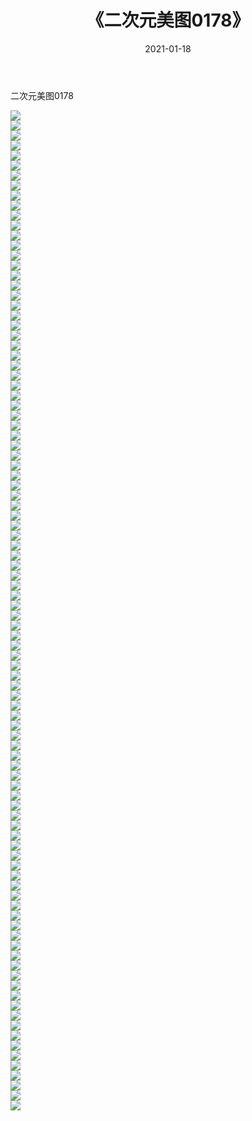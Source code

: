 ﻿---
layout: post
title:  《二次元美图0178》
date:   2021-01-18
img: http://imgx.orgx.ga/二次元/2021/二次元美图0178/000.jpg
categories: [美女, 清纯, 唯美]
---

二次元美图0178

 ![](http://imgx.orgx.ga/二次元/2021/二次元美图0178/001.jpg) <br>![](http://imgx.orgx.ga/二次元/2021/二次元美图0178/002.jpg) <br>![](http://imgx.orgx.ga/二次元/2021/二次元美图0178/003.jpg) <br>![](http://imgx.orgx.ga/二次元/2021/二次元美图0178/004.jpg) <br>![](http://imgx.orgx.ga/二次元/2021/二次元美图0178/005.jpg) <br>![](http://imgx.orgx.ga/二次元/2021/二次元美图0178/006.jpg) <br>![](http://imgx.orgx.ga/二次元/2021/二次元美图0178/007.jpg) <br>![](http://imgx.orgx.ga/二次元/2021/二次元美图0178/008.jpg) <br>![](http://imgx.orgx.ga/二次元/2021/二次元美图0178/009.jpg) <br>![](http://imgx.orgx.ga/二次元/2021/二次元美图0178/010.jpg) <br>![](http://imgx.orgx.ga/二次元/2021/二次元美图0178/011.jpg) <br>![](http://imgx.orgx.ga/二次元/2021/二次元美图0178/012.jpg) <br>![](http://imgx.orgx.ga/二次元/2021/二次元美图0178/013.jpg) <br>![](http://imgx.orgx.ga/二次元/2021/二次元美图0178/014.jpg) <br>![](http://imgx.orgx.ga/二次元/2021/二次元美图0178/015.jpg) <br>![](http://imgx.orgx.ga/二次元/2021/二次元美图0178/016.jpg) <br>![](http://imgx.orgx.ga/二次元/2021/二次元美图0178/017.jpg) <br>![](http://imgx.orgx.ga/二次元/2021/二次元美图0178/018.jpg) <br>![](http://imgx.orgx.ga/二次元/2021/二次元美图0178/019.jpg) <br>![](http://imgx.orgx.ga/二次元/2021/二次元美图0178/020.jpg) <br>![](http://imgx.orgx.ga/二次元/2021/二次元美图0178/021.jpg) <br>![](http://imgx.orgx.ga/二次元/2021/二次元美图0178/022.jpg) <br>![](http://imgx.orgx.ga/二次元/2021/二次元美图0178/023.jpg) <br>![](http://imgx.orgx.ga/二次元/2021/二次元美图0178/024.jpg) <br>![](http://imgx.orgx.ga/二次元/2021/二次元美图0178/025.jpg) <br>![](http://imgx.orgx.ga/二次元/2021/二次元美图0178/026.jpg) <br>![](http://imgx.orgx.ga/二次元/2021/二次元美图0178/027.jpg) <br>![](http://imgx.orgx.ga/二次元/2021/二次元美图0178/028.jpg) <br>![](http://imgx.orgx.ga/二次元/2021/二次元美图0178/029.jpg) <br>![](http://imgx.orgx.ga/二次元/2021/二次元美图0178/030.jpg) <br>![](http://imgx.orgx.ga/二次元/2021/二次元美图0178/031.jpg) <br>![](http://imgx.orgx.ga/二次元/2021/二次元美图0178/032.jpg) <br>![](http://imgx.orgx.ga/二次元/2021/二次元美图0178/033.jpg) <br>![](http://imgx.orgx.ga/二次元/2021/二次元美图0178/034.jpg) <br>![](http://imgx.orgx.ga/二次元/2021/二次元美图0178/035.jpg) <br>![](http://imgx.orgx.ga/二次元/2021/二次元美图0178/036.jpg) <br>![](http://imgx.orgx.ga/二次元/2021/二次元美图0178/037.jpg) <br>![](http://imgx.orgx.ga/二次元/2021/二次元美图0178/038.jpg) <br>![](http://imgx.orgx.ga/二次元/2021/二次元美图0178/039.jpg) <br>![](http://imgx.orgx.ga/二次元/2021/二次元美图0178/040.jpg) <br>![](http://imgx.orgx.ga/二次元/2021/二次元美图0178/041.jpg) <br>![](http://imgx.orgx.ga/二次元/2021/二次元美图0178/042.jpg) <br>![](http://imgx.orgx.ga/二次元/2021/二次元美图0178/043.jpg) <br>![](http://imgx.orgx.ga/二次元/2021/二次元美图0178/044.jpg) <br>![](http://imgx.orgx.ga/二次元/2021/二次元美图0178/045.jpg) <br>![](http://imgx.orgx.ga/二次元/2021/二次元美图0178/046.jpg) <br>![](http://imgx.orgx.ga/二次元/2021/二次元美图0178/047.jpg) <br>![](http://imgx.orgx.ga/二次元/2021/二次元美图0178/048.jpg) <br>![](http://imgx.orgx.ga/二次元/2021/二次元美图0178/049.jpg) <br>![](http://imgx.orgx.ga/二次元/2021/二次元美图0178/050.jpg) <br>![](http://imgx.orgx.ga/二次元/2021/二次元美图0178/051.jpg) <br>![](http://imgx.orgx.ga/二次元/2021/二次元美图0178/052.jpg) <br>![](http://imgx.orgx.ga/二次元/2021/二次元美图0178/053.jpg) <br>![](http://imgx.orgx.ga/二次元/2021/二次元美图0178/054.jpg) <br>![](http://imgx.orgx.ga/二次元/2021/二次元美图0178/055.jpg) <br>![](http://imgx.orgx.ga/二次元/2021/二次元美图0178/056.jpg) <br>![](http://imgx.orgx.ga/二次元/2021/二次元美图0178/057.jpg) <br>![](http://imgx.orgx.ga/二次元/2021/二次元美图0178/058.jpg) <br>![](http://imgx.orgx.ga/二次元/2021/二次元美图0178/059.jpg) <br>![](http://imgx.orgx.ga/二次元/2021/二次元美图0178/060.jpg) <br>![](http://imgx.orgx.ga/二次元/2021/二次元美图0178/061.jpg) <br>![](http://imgx.orgx.ga/二次元/2021/二次元美图0178/062.jpg) <br>![](http://imgx.orgx.ga/二次元/2021/二次元美图0178/063.jpg) <br>![](http://imgx.orgx.ga/二次元/2021/二次元美图0178/064.jpg) <br>![](http://imgx.orgx.ga/二次元/2021/二次元美图0178/065.jpg) <br>![](http://imgx.orgx.ga/二次元/2021/二次元美图0178/066.jpg) <br>![](http://imgx.orgx.ga/二次元/2021/二次元美图0178/067.jpg) <br>![](http://imgx.orgx.ga/二次元/2021/二次元美图0178/068.jpg) <br>![](http://imgx.orgx.ga/二次元/2021/二次元美图0178/069.jpg) <br>![](http://imgx.orgx.ga/二次元/2021/二次元美图0178/070.jpg) <br>![](http://imgx.orgx.ga/二次元/2021/二次元美图0178/071.jpg) <br>![](http://imgx.orgx.ga/二次元/2021/二次元美图0178/072.jpg) <br>![](http://imgx.orgx.ga/二次元/2021/二次元美图0178/073.jpg) <br>![](http://imgx.orgx.ga/二次元/2021/二次元美图0178/074.jpg) <br>![](http://imgx.orgx.ga/二次元/2021/二次元美图0178/075.jpg) <br>![](http://imgx.orgx.ga/二次元/2021/二次元美图0178/076.jpg) <br>![](http://imgx.orgx.ga/二次元/2021/二次元美图0178/077.jpg) <br>![](http://imgx.orgx.ga/二次元/2021/二次元美图0178/078.jpg) <br>![](http://imgx.orgx.ga/二次元/2021/二次元美图0178/079.jpg) <br>![](http://imgx.orgx.ga/二次元/2021/二次元美图0178/080.jpg) <br>![](http://imgx.orgx.ga/二次元/2021/二次元美图0178/081.jpg) <br>![](http://imgx.orgx.ga/二次元/2021/二次元美图0178/082.jpg) <br>![](http://imgx.orgx.ga/二次元/2021/二次元美图0178/083.jpg) <br>![](http://imgx.orgx.ga/二次元/2021/二次元美图0178/084.jpg) <br>![](http://imgx.orgx.ga/二次元/2021/二次元美图0178/085.jpg) <br>![](http://imgx.orgx.ga/二次元/2021/二次元美图0178/086.jpg) <br>![](http://imgx.orgx.ga/二次元/2021/二次元美图0178/087.jpg) <br>![](http://imgx.orgx.ga/二次元/2021/二次元美图0178/088.jpg) <br>![](http://imgx.orgx.ga/二次元/2021/二次元美图0178/089.jpg) <br>![](http://imgx.orgx.ga/二次元/2021/二次元美图0178/090.jpg) <br>![](http://imgx.orgx.ga/二次元/2021/二次元美图0178/091.jpg) <br>![](http://imgx.orgx.ga/二次元/2021/二次元美图0178/092.jpg) <br>![](http://imgx.orgx.ga/二次元/2021/二次元美图0178/093.jpg) <br>![](http://imgx.orgx.ga/二次元/2021/二次元美图0178/094.jpg) <br>![](http://imgx.orgx.ga/二次元/2021/二次元美图0178/095.jpg) <br>![](http://imgx.orgx.ga/二次元/2021/二次元美图0178/096.jpg) <br>![](http://imgx.orgx.ga/二次元/2021/二次元美图0178/097.jpg) <br>![](http://imgx.orgx.ga/二次元/2021/二次元美图0178/098.jpg) <br>![](http://imgx.orgx.ga/二次元/2021/二次元美图0178/099.jpg) <br>![](http://imgx.orgx.ga/二次元/2021/二次元美图0178/100.jpg) <br>